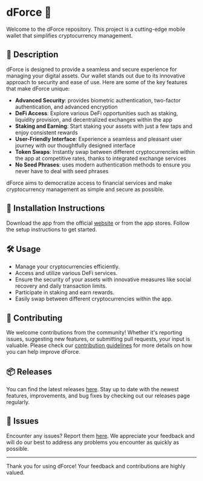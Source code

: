 
# dForce 🚀

Welcome to the dForce repository. This project is a cutting-edge mobile wallet that simplifies cryptocurrency management.

## 📜 Description

dForce is designed to provide a seamless and secure experience for managing your digital assets. Our wallet stands out due to its innovative approach to security and ease of use. Here are some of the key features that make dForce unique:

- **Advanced Security**: provides biometric authentication, two-factor authentication, and advanced encryption
- **DeFi Access**: Explore various DeFi opportunities such as staking, liquidity provision, and decentralized exchanges within the app
- **Staking and Earning**: Start staking your assets with just a few taps and enjoy consistent rewards
- **User-Friendly Interface**: Experience a seamless and pleasant user journey with our thoughtfully designed interface
- **Token Swaps**: Instantly swap between different cryptocurrencies within the app at competitive rates, thanks to integrated exchange services
- **No Seed Phrases**: uses modern authentication methods to ensure you never have to deal with seed phrases

dForce aims to democratize access to financial services and make cryptocurrency management as simple and secure as possible.

## 🚀 Installation Instructions

Download the app from the official [website](https://www.example.com) or from the app stores. Follow the setup instructions to get started.

## 🛠️ Usage

- Manage your cryptocurrencies efficiently.
- Access and utilize various DeFi services.
- Ensure the security of your assets with innovative measures like social recovery and daily transaction limits.
- Participate in staking and earn rewards.
- Easily swap between different cryptocurrencies within the app.

## 🤝 Contributing

We welcome contributions from the community! Whether it's reporting issues, suggesting new features, or submitting pull requests, your input is valuable. Please check our [contribution guidelines](../../contributing) for more details on how you can help improve dForce.

## 📦 Releases

You can find the latest releases [here](../../releases). Stay up to date with the newest features, improvements, and bug fixes by checking out our releases page regularly.

## 🐛 Issues

Encounter any issues? Report them [here](../../issues). We appreciate your feedback and will do our best to address any problems you encounter as quickly as possible.

---

Thank you for using dForce! Your feedback and contributions are highly valued.
